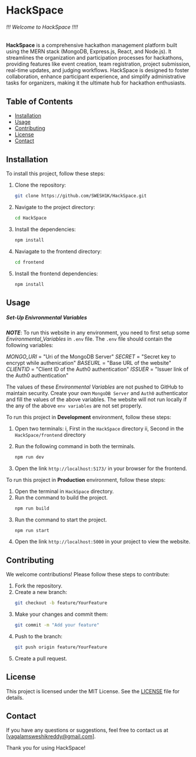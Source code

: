 # HackSpace

###### !!! Welcome to HackSpace !!!! 
**HackSpace** is a comprehensive hackathon management platform built using the MERN stack (MongoDB, Express.js, React, and Node.js). It streamlines the organization and participation processes for hackathons, providing features like event creation, team registration, project submission, real-time updates, and judging workflows. HackSpace is designed to foster collaboration, enhance participant experience, and simplify administrative tasks for organizers, making it the ultimate hub for hackathon enthusiasts.

## Table of Contents

- [Installation](#installation)
- [Usage](#usage)
- [Contributing](#contributing)
- [License](#license)
- [Contact](#contact)

## Installation

To install this project, follow these steps:

1. Clone the repository:
    ```bash
    git clone https://github.com/SWESH1K/HackSpace.git
    ```
2. Navigate to the project directory:
    ```bash
    cd HackSpace
    ```
3. Install the dependencies:
    ```bash
    npm install
    ```
4. Naviagate to the frontend directory:
    ```bash
    cd frontend
    ```
5. Install the frontend dependencies:
    ```bash
    npm install
    ```

## Usage

##### Set-Up Enivronmental Variables

***NOTE***: To run this website in any environment, you need to first setup some *Environmental_Variables* in `.env` file. The `.env` file should contain the following variables:

*MONGO_URI* = "Uri of the MongoDB Server"
*SECRET* = "Secret key to encrypt while authenication"
*BASEURL* = "Base URL of the website"
*CLIENTID* = "Client ID of the Auth0 authentication"
*ISSUER* = "Issuer link of the Auth0 authentication"

The values of these *Environmental Variables* are not pushed to GitHub to maintain security. Create your own `MongoDB Server` and `Auth0` authenticator and fill the values of the above variables. The website will not run locally if the any of the above `env variables` are not set properly.

To run this project in **Development** environment, follow these steps:

1. Open two terminals:
i, First in the `HackSpace` directory
ii, Second in the `HackSpace/frontend` directory

2. Run the following command in both the terminals.
    ```bash
    npm run dev
    ```

3. Open the link `http://localhost:5173/` in your browser for the frontend.

To run this project in **Production** environment, follow these steps:

1. Open the terminal in `HackSpace` directory.
2. Run the command to build the project.
    ```bash
    npm run build
    ```
3. Run the command to start the project.
    ```bash
    npm run start
    ```
4. Open the link `http://localhost:5000` in your project to view the website.

## Contributing

We welcome contributions! Please follow these steps to contribute:

1. Fork the repository.
2. Create a new branch:
    ```bash
    git checkout -b feature/YourFeature
    ```
3. Make your changes and commit them:
    ```bash
    git commit -m "Add your feature"
    ```
4. Push to the branch:
    ```bash
    git push origin feature/YourFeature
    ```
5. Create a pull request.

## License

This project is licensed under the MIT License. See the [LICENSE](LICENSE) file for details.

## Contact

If you have any questions or suggestions, feel free to contact us at [vagalamsweshikreddy@gmail.com].

Thank you for using HackSpace!